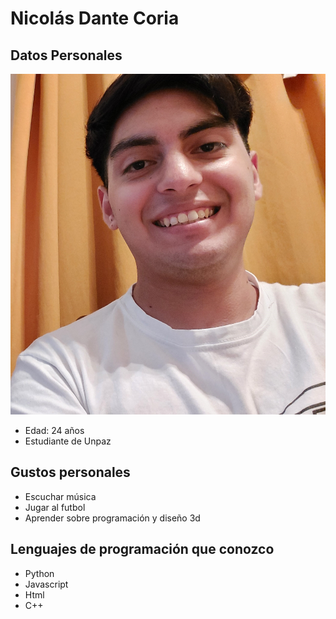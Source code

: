 # Nicolás Dante Coria
## Datos Personales
![image alt](https://github.com/NicoCoria25/NicolasCoria/blob/main/Yo.jpg?raw=true)
+ Edad: 24 años
+ Estudiante de Unpaz
## Gustos personales
+ Escuchar música
+ Jugar al futbol
+ Aprender sobre programación y diseño 3d
## Lenguajes de programación que conozco
+ Python
+ Javascript
+ Html
+ C++
